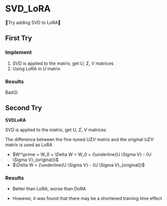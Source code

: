 # SVD_LoRA

💪Try adding SVD to LoRA💪

## First Try

### Implement

1. SVD is applied to the matrix, get $U$, $\Sigma$, $V$ matrices
2. Using LoRA in $U$ matrix

### Results
Bad😔

## Second Try

**SVDLoRA**

SVD is applied to the matrix, get $U$, $\Sigma$, $V$ matrices

The difference between the fine-tuned $U \Sigma V$ matrix and the original $U \Sigma V$ matrix is used as LoRA

+ $W^\prime = W_0 + \Delta W = W_0 + (\underline{U \Sigma V} - {U \Sigma V}_{original})$
+ $\Delta W = (\underline{U \Sigma V} - {U \Sigma V}_{original})$

### Results

+ Better than LoRA, worse than DoRA

+ However, it was found that there may be a shortened training time effect